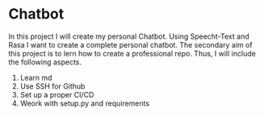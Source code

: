 # Chatbot
In this project I will create my personal Chatbot. Using Speecht-Text and Rasa I want to create a complete personal chatbot.
The secondary aim of this project is to lern how to create a professional repo. Thus, I will include the following aspects.
1. Learn md
2. Use SSH for Github
3. Set up a proper CI/CD
4. Weork with setup.py and requirements

